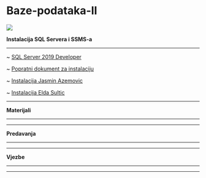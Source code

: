# Baze-podataka-II

![](https://komarev.com/ghpvc/?username=Baze-podataka-II&label=Broj+posjeta:)

**Instalacija SQL Servera i SSMS-a**

<hr>

~ [SQL Server 2019 Developer](https://dreamspark.download.prss.microsoft.com/pr/en_sql_server_2019_developer_x64_dvd_baea4195.iso?t=36ef13b4-c957-4913-9a6e-42ce71336cc4&e=1646677130&h=4c8ce47877494358b0b94771971bfb8df19432e38cbfb4df7b7b009dc11fd87d)

~ [Popratni dokument za instalaciju](https://www.exactsoftware.com/docs/DocView.aspx?DocumentID=%7B523a38e6-ca67-4b42-828c-e71ba46ebed1%7D)

~ [Instalacija Jasmin Azemovic](https://www.youtube.com/watch?v=Z00p2zlzWH4)

~ [Instalacija Elda Sultic](https://github.com/Infinity-Vault/Baze-podataka-II/raw/main/Materijali/BP2_InstaliranjeSQLServera_2019.pptx)

<hr>

**Materijali**

<hr>

<hr>

**Predavanja**

<hr>

<hr>

**Vjezbe**

<hr>

<hr>

